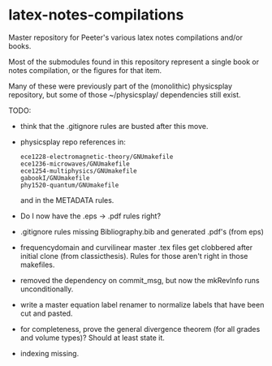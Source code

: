 # latex-notes-compilations
Master repository for Peeter's various latex notes compilations and/or books.

Most of the submodules found in this repository represent a single book or notes compilation, or the figures for that item.

Many of these were previously part of the (monolithic) physicsplay repository, but some of those ~/physicsplay/ dependencies
still exist.



TODO:

- think that the .gitignore rules are busted after this move.

- physicsplay repo references in:

      ece1228-electromagnetic-theory/GNUmakefile
      ece1236-microwaves/GNUmakefile
      ece1254-multiphysics/GNUmakefile
      gabookI/GNUmakefile
      phy1520-quantum/GNUmakefile

   and in the METADATA rules.

- Do I now have the .eps -> .pdf rules right?

- .gitignore rules missing Bibliography.bib and generated .pdf's (from eps)

- frequencydomain and curvilinear master .tex files get clobbered after initial clone (from classicthesis).  Rules for those aren't right in those makefiles.

- removed the dependency on commit_msg, but now the mkRevInfo runs unconditionally.

- write a master equation label renamer to normalize labels that have been cut and pasted.

- for completeness, prove the general divergence theorem (for all grades and volume types)?  Should at least state it.

- indexing missing.
